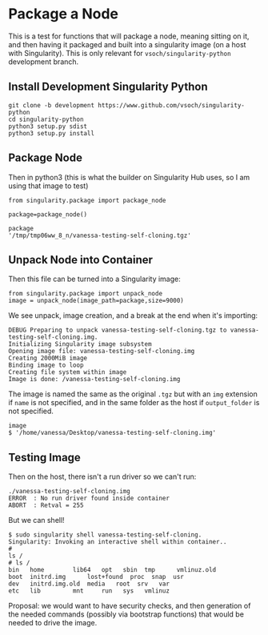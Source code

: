# Package a Node

This is a test for functions that will package a node, meaning sitting on it, and then having it packaged and built into a singularity image (on a host with Singularity). This is only relevant for `vsoch/singularity-python` development branch.

## Install Development Singularity Python
```
git clone -b development https://www.github.com/vsoch/singularity-python
cd singularity-python
python3 setup.py sdist
python3 setup.py install
```

## Package Node
Then in python3 (this is what the builder on Singularity Hub uses, so I am using that image to test)

```
from singularity.package import package_node

package=package_node()

package
'/tmp/tmp06ww_8_n/vanessa-testing-self-cloning.tgz'
```

## Unpack Node into Container
Then this file can be turned into a Singularity image:


```
from singularity.package import unpack_node
image = unpack_node(image_path=package,size=9000)

```

We see unpack, image creation, and a break at the end when it's importing:

```
DEBUG Preparing to unpack vanessa-testing-self-cloning.tgz to vanessa-testing-self-cloning.img.
Initializing Singularity image subsystem
Opening image file: vanessa-testing-self-cloning.img
Creating 2000MiB image
Binding image to loop
Creating file system within image
Image is done: /vanessa-testing-self-cloning.img
```

The image is named the same as the original `.tgz` but with an `img` extension if `name` is not specified, and in the same folder as the host if `output_folder` is not specified.

```
image
$ '/home/vanessa/Desktop/vanessa-testing-self-cloning.img'

```

## Testing Image
Then on the host, there isn't a run driver so we can't run:

```
./vanessa-testing-self-cloning.img 
ERROR  : No run driver found inside container
ABORT  : Retval = 255
```

But we can shell!

```
$ sudo singularity shell vanessa-testing-self-cloning.
Singularity: Invoking an interactive shell within container..
#
ls /
# ls /
bin   home	      lib64	  opt	sbin  tmp      vmlinuz.old
boot  initrd.img      lost+found  proc	snap  usr
dev   initrd.img.old  media	  root	srv   var
etc   lib	      mnt	  run	sys   vmlinuz
```

Proposal: we would want to have security checks, and then generation of the needed commands (possibly via bootstrap functions) that would be needed to drive the image.
